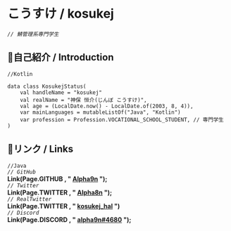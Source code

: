 #  こうすけ / kosukej

*`// 鯖管理系専門学生`*  

## 🔷自己紹介 / Introduction
`//Kotlin`
```
data class KosukejStatus(
    val handleName = "kosukej"
    val realName = "神保 恒介(じんぼ こうすけ)",
    val age = (LocalDate.now() - LocalDate.of(2003, 8, 4)),
    var mainLanguages = mutableListOf("Java", "Kotlin")
    var profession = Profession.VOCATIONAL_SCHOOL_STUDENT, // 専門学生
)
```

## 🔗リンク / Links

`//Java`  
*`// GitHub`*  
**Link(Page.GITHUB , " [Alpha9n](https://github.com/Alpha9n) ");**  
*`// Twitter`*  
**Link(Page.TWITTER , " [Alpha8n](https://twitter.com/Alpha8n) ");**  
*`// RealTwitter`*  
**Link(Page.TWITTER , " [kosukej_hal](https://twitter.com/kosukej_hal) ")**  
*`// Discord`*  
**Link(Page.DISCORD , " [alpha9n#4680](https://discord.gg/user/alpha9n#4680) ");**  

<!--
**kosukej/kosukej** is a ✨ _special_ ✨ repository because its `README.md` (this file) appears on your GitHub profile.

Here are some ideas to get you started:

- 🔭 I’m currently working on ...
- 🌱 I’m currently learning ...
- 👯 I’m looking to collaborate on ...
- 🤔 I’m looking for help with ...
- 💬 Ask me about ...
- 📫 How to reach me: ...
- 😄 Pronouns: ...
- ⚡ Fun fact: ...
-->
